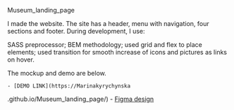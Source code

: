 Museum_landing_page

I made the website. The site has a header, menu with navigation, four sections and footer. During development, I use:

SASS preprocessor;
BEM methodology;
used grid and flex to place elements;
used transition for smooth increase of icons and pictures as links on hover.

The mockup and demo are below.

    - [DEMO LINK](https://Marinakyrychynska
.github.io/Museum_landing_page/)
    - [Figma design](https://www.figma.com/file/HL3XGt5ZatvJoYBhOaWY5x/museum-prototype?node-id=323%3A1957)
